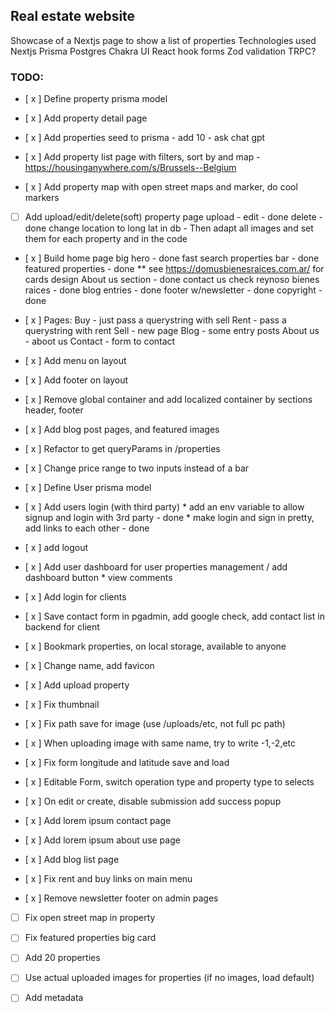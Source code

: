 ## Real estate website
Showcase of a Nextjs page to show a list of properties
Technologies used
Nextjs
Prisma
Postgres
Chakra UI
React hook forms
Zod validation
TRPC?

### TODO:
- [ x ] Define property prisma model
- [ x ] Add property detail page
- [ x ] Add properties seed to prisma - add 10 - ask chat gpt
- [ x ] Add property list page with filters, sort by and map - https://housinganywhere.com/s/Brussels--Belgium

- [ x ] Add property map with open street maps and marker, do cool markers
- [ ] Add upload/edit/delete(soft) property page
      upload                                    - 
      edit                                      - done
      delete                                    - done
      change location to long lat in db         - 
      Then adapt all images and set them for each property and in the code
- [ x ] Build home page
      big hero                                  - done
      fast search properties bar                - done
      featured properties                       - done
      ** see https://domusbienesraices.com.ar/ for cards design
      About us section                          - done
      contact us check reynoso bienes raices    - done
      blog entries                              - done
      footer w/newsletter                       - done
      copyright                                 - done
- [ x ] Pages:
      Buy         - just pass a querystring with sell
      Rent        - pass a querystring with rent
      Sell        - new page
      Blog        - some entry posts
      About us    - aboot us
      Contact     - form to contact
- [ x ] Add menu on layout
- [ x ] Add footer on layout
- [ x ] Remove global container and add localized container by sections
      header, footer
- [ x ] Add blog post pages, and featured images
- [ x ] Refactor to get queryParams in /properties
- [ x ] Change price range to two inputs instead of a bar

- [ x ] Define User prisma model
- [ x ] Add users login (with third party)
      * add an env variable to allow signup and login with 3rd party    - done
      * make login and sign in pretty, add links to each other          - done
- [ x ] add logout
- [ x ] Add user dashboard for user properties management / add dashboard button
      * view comments
- [ x ] Add login for clients
- [ x ] Save contact form in pgadmin, add google check, add contact list in backend for client
- [ x ] Bookmark properties, on local storage, available to anyone
- [ x ] Change name, add favicon

- [ x ] Add upload property
- [ x ] Fix thumbnail
- [ x ] Fix path save for image (use /uploads/etc, not full pc path)
- [ x ] When uploading image with same name, try to write -1,-2,etc
- [ x ] Fix form longitude and latitude save and load
- [ x ] Editable Form, switch operation type and property type to selects
- [ x ] On edit or create, disable submission add success popup
- [ x ] Add lorem ipsum contact page
- [ x ] Add lorem ipsum about use page
- [ x ] Add blog list page
- [ x ] Fix rent and buy links on main menu
- [ x ] Remove newsletter footer on admin pages
- [ ] Fix open street map in property
- [ ] Fix featured properties big card
- [ ] Add 20 properties
- [ ] Use actual uploaded images for properties (if no images, load default)
- [ ] Add metadata

